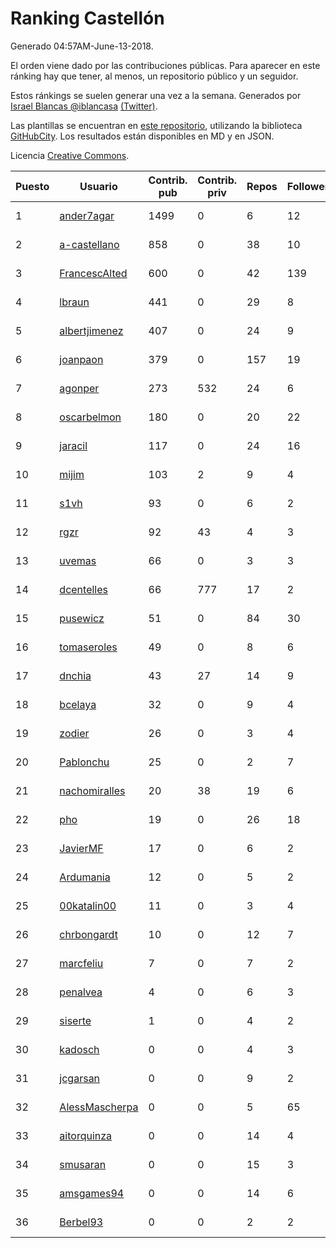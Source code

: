 # Ranking Castellón

Generado 04:57AM-June-13-2018.

El orden viene dado por las contribuciones públicas. Para aparecer en este ránking hay que tener, al menos, un repositorio público y un seguidor.

Estos ránkings se suelen generar una vez a la semana. Generados por [Israel Blancas @iblancasa](https://github.com/iblancasa/) [(Twitter)](https://twitter.com/iblancasa).

Las plantillas se encuentran en [este repositorio](https://github.com/iblancasa/GH-Spanish-Ranking), utilizando la biblioteca [GitHubCity](https://github.com/iblancasa/GitHubCity). Los resultados están disponibles en MD y en JSON.

Licencia [Creative Commons](https://creativecommons.org/licenses/by/4.0/).

| Puesto   |  Usuario  | Contrib. pub | Contrib. priv |Repos| Followers | Desde |  Avatar  |
|----------|-----------|--------------|---------------|-----|-----------|-------|----------|
|1|[ander7agar](https://github.com/ander7agar)|1499|0|6|12|2014-03-06|![ander7agar](https://avatars2.githubusercontent.com/u/6875232)|
|2|[a-castellano](https://github.com/a-castellano)|858|0|38|10|2015-03-17|![a-castellano](https://avatars0.githubusercontent.com/u/11519707)|
|3|[FrancescAlted](https://github.com/FrancescAlted)|600|0|42|139|2010-06-25|![FrancescAlted](https://avatars0.githubusercontent.com/u/314521)|
|4|[lbraun](https://github.com/lbraun)|441|0|29|8|2010-06-02|![lbraun](https://avatars2.githubusercontent.com/u/294776)|
|5|[albertjimenez](https://github.com/albertjimenez)|407|0|24|9|2015-05-21|![albertjimenez](https://avatars3.githubusercontent.com/u/12547680)|
|6|[joanpaon](https://github.com/joanpaon)|379|0|157|19|2013-06-30|![joanpaon](https://avatars1.githubusercontent.com/u/4895527)|
|7|[agonper](https://github.com/agonper)|273|532|24|6|2015-01-27|![agonper](https://avatars3.githubusercontent.com/u/10727467)|
|8|[oscarbelmon](https://github.com/oscarbelmon)|180|0|20|22|2013-04-05|![oscarbelmon](https://avatars0.githubusercontent.com/u/4066452)|
|9|[jaracil](https://github.com/jaracil)|117|0|24|16|2014-01-10|![jaracil](https://avatars0.githubusercontent.com/u/6370372)|
|10|[mijim](https://github.com/mijim)|103|2|9|4|2016-02-01|![mijim](https://avatars1.githubusercontent.com/u/17006034)|
|11|[s1vh](https://github.com/s1vh)|93|0|6|2|2014-10-09|![s1vh](https://avatars1.githubusercontent.com/u/9099118)|
|12|[rgzr](https://github.com/rgzr)|92|43|4|3|2015-07-03|![rgzr](https://avatars1.githubusercontent.com/u/13169716)|
|13|[uvemas](https://github.com/uvemas)|66|0|3|3|2011-10-03|![uvemas](https://avatars1.githubusercontent.com/u/1099529)|
|14|[dcentelles](https://github.com/dcentelles)|66|777|17|2|2013-07-15|![dcentelles](https://avatars2.githubusercontent.com/u/5012707)|
|15|[pusewicz](https://github.com/pusewicz)|51|0|84|30|2008-02-26|![pusewicz](https://avatars2.githubusercontent.com/u/940)|
|16|[tomaseroles](https://github.com/tomaseroles)|49|0|8|6|2015-02-16|![tomaseroles](https://avatars0.githubusercontent.com/u/11036562)|
|17|[dnchia](https://github.com/dnchia)|43|27|14|9|2015-08-14|![dnchia](https://avatars2.githubusercontent.com/u/13800551)|
|18|[bcelaya](https://github.com/bcelaya)|32|0|9|4|2014-09-12|![bcelaya](https://avatars2.githubusercontent.com/u/8750450)|
|19|[zodier](https://github.com/zodier)|26|0|3|4|2010-11-13|![zodier](https://avatars0.githubusercontent.com/u/480371)|
|20|[Pablonchu](https://github.com/Pablonchu)|25|0|2|7|2017-01-31|![Pablonchu](https://avatars0.githubusercontent.com/u/25452242)|
|21|[nachomiralles](https://github.com/nachomiralles)|20|38|19|6|2013-06-26|![nachomiralles](https://avatars2.githubusercontent.com/u/4831513)|
|22|[pho](https://github.com/pho)|19|0|26|18|2009-05-25|![pho](https://avatars0.githubusercontent.com/u/88469)|
|23|[JavierMF](https://github.com/JavierMF)|17|0|6|2|2013-01-17|![JavierMF](https://avatars0.githubusercontent.com/u/3293795)|
|24|[Ardumania](https://github.com/Ardumania)|12|0|5|2|2012-02-17|![Ardumania](https://avatars0.githubusercontent.com/u/1445949)|
|25|[00katalin00](https://github.com/00katalin00)|11|0|3|4|2017-10-18|![00katalin00](https://avatars3.githubusercontent.com/u/32898469)|
|26|[chrbongardt](https://github.com/chrbongardt)|10|0|12|7|2012-11-19|![chrbongardt](https://avatars3.githubusercontent.com/u/2834466)|
|27|[marcfeliu](https://github.com/marcfeliu)|7|0|7|2|2013-10-01|![marcfeliu](https://avatars3.githubusercontent.com/u/5584924)|
|28|[penalvea](https://github.com/penalvea)|4|0|6|3|2013-04-09|![penalvea](https://avatars3.githubusercontent.com/u/4102114)|
|29|[siserte](https://github.com/siserte)|1|0|4|2|2014-02-05|![siserte](https://avatars2.githubusercontent.com/u/6595035)|
|30|[kadosch](https://github.com/kadosch)|0|0|4|3|2011-12-31|![kadosch](https://avatars1.githubusercontent.com/u/1296520)|
|31|[jcgarsan](https://github.com/jcgarsan)|0|0|9|2|2013-09-26|![jcgarsan](https://avatars3.githubusercontent.com/u/5547857)|
|32|[AlessMascherpa](https://github.com/AlessMascherpa)|0|0|5|65|2011-04-03|![AlessMascherpa](https://avatars2.githubusercontent.com/u/706750)|
|33|[aitorquinza](https://github.com/aitorquinza)|0|0|14|4|2012-09-17|![aitorquinza](https://avatars3.githubusercontent.com/u/2361502)|
|34|[smusaran](https://github.com/smusaran)|0|0|15|3|2015-11-10|![smusaran](https://avatars2.githubusercontent.com/u/15787704)|
|35|[amsgames94](https://github.com/amsgames94)|0|0|14|6|2014-03-15|![amsgames94](https://avatars3.githubusercontent.com/u/6959189)|
|36|[Berbel93](https://github.com/Berbel93)|0|0|2|2|2016-03-02|![Berbel93](https://avatars2.githubusercontent.com/u/17596372)|
